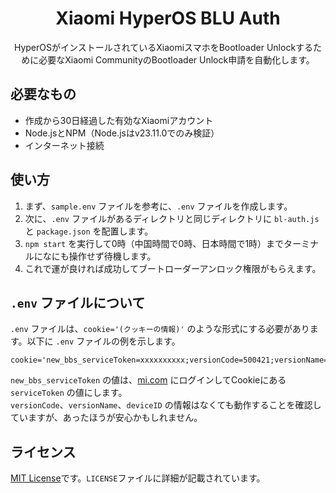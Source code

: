 <div align="center">
  <h1>Xiaomi HyperOS BLU Auth</h1>
  HyperOSがインストールされているXiaomiスマホをBootloader Unlockするために必要なXiaomi CommunityのBootloader Unlock申請を自動化します。
</div>

## 必要なもの
- 作成から30日経過した有効なXiaomiアカウント
- Node.jsとNPM（Node.jsはv23.11.0でのみ検証）
- インターネット接続

## 使い方
1. まず、`sample.env` ファイルを参考に、`.env` ファイルを作成します。
2. 次に、`.env` ファイルがあるディレクトリと同じディレクトリに `bl-auth.js` と `package.json` を配置します。
3. `npm start` を実行して0時（中国時間で0時、日本時間で1時）までターミナルになにも操作せず待機します。
4. これで運が良ければ成功してブートローダーアンロック権限がもらえます。

## `.env` ファイルについて
`.env` ファイルは、`cookie='(クッキーの情報)'` のような形式にする必要があります。以下に `.env` ファイルの例を示します。
<br>
```
cookie='new_bbs_serviceToken=xxxxxxxxxx;versionCode=500421;versionName=5.4.21;deviceID=ABCD1234'
```
`new_bbs_serviceToken` の値は、[mi.com](https://mi.com) にログインしてCookieにある `serviceToken` の値にします。
<br>
`versionCode`、`versionName`、`deviceID` の情報はなくても動作することを確認していますが、あったほうが安心かもしれません。

## ライセンス
[MIT License](https://mit-license.org/)です。`LICENSE`ファイルに詳細が記載されています。
